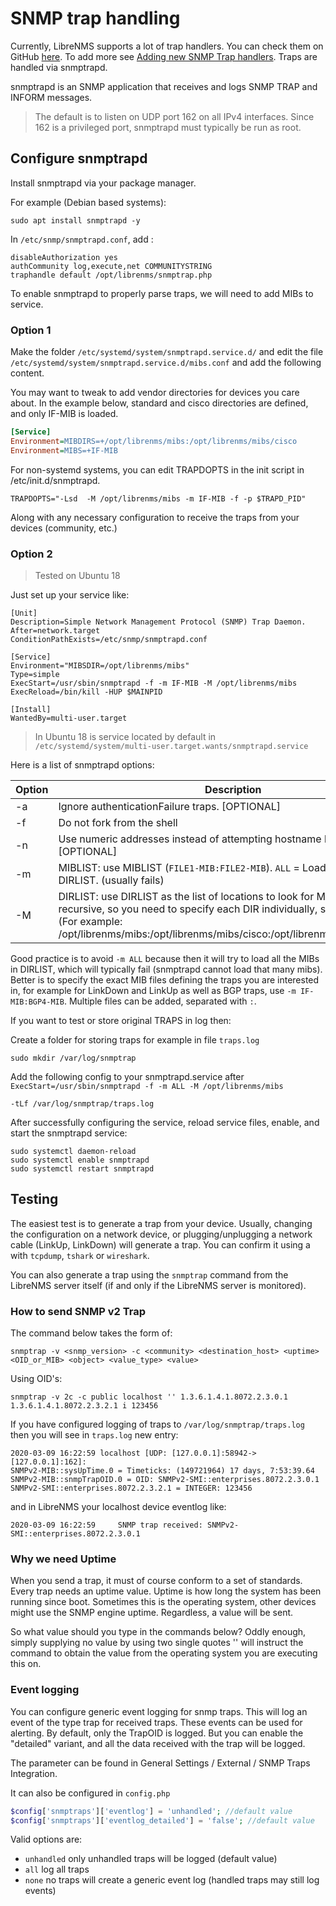 # SNMP trap handling

Currently, LibreNMS supports a lot of trap handlers. You can check them on
GitHub [here](https://github.com/librenms/librenms/tree/master/LibreNMS/Snmptrap/Handlers).
To add more see [Adding new SNMP Trap handlers](../Developing/SNMP-Traps.md). Traps are handled via snmptrapd.

snmptrapd is an SNMP application that receives and logs SNMP TRAP and INFORM messages.
> The default is to listen on UDP port 162 on all IPv4 interfaces. Since 162 is a
privileged port, snmptrapd must typically be run as root.

## Configure snmptrapd

Install snmptrapd via your package manager.

For example (Debian based systems):

```
sudo apt install snmptrapd -y
```

In `/etc/snmp/snmptrapd.conf`, add :

```text
disableAuthorization yes
authCommunity log,execute,net COMMUNITYSTRING
traphandle default /opt/librenms/snmptrap.php
```

To enable snmptrapd to properly parse traps, we will need to add MIBs to service.

### Option 1

Make the folder `/etc/systemd/system/snmptrapd.service.d/` and edit
the file `/etc/systemd/system/snmptrapd.service.d/mibs.conf` and add
the following content.

You may want to tweak to add vendor directories
for devices you care about. In the example below, standard and cisco
directories are defined, and only IF-MIB is loaded.

```ini
[Service]
Environment=MIBDIRS=+/opt/librenms/mibs:/opt/librenms/mibs/cisco
Environment=MIBS=+IF-MIB
```

For non-systemd systems, you can edit TRAPDOPTS in the init script in /etc/init.d/snmptrapd.

`TRAPDOPTS="-Lsd  -M /opt/librenms/mibs -m IF-MIB -f -p $TRAPD_PID"`

Along with any necessary configuration to receive the traps from your
devices (community, etc.)


### Option 2
> Tested on Ubuntu 18

Just set up your service like:

```
[Unit]
Description=Simple Network Management Protocol (SNMP) Trap Daemon.
After=network.target
ConditionPathExists=/etc/snmp/snmptrapd.conf

[Service]
Environment="MIBSDIR=/opt/librenms/mibs"
Type=simple
ExecStart=/usr/sbin/snmptrapd -f -m IF-MIB -M /opt/librenms/mibs
ExecReload=/bin/kill -HUP $MAINPID

[Install]
WantedBy=multi-user.target
```
> In Ubuntu 18 is service located by default in ```/etc/systemd/system/multi-user.target.wants/snmptrapd.service```

Here is a list of snmptrapd options:

| Option | Description                                                                                      |
| -------| ------------------------------------------------------------------------------------------------ |
|   -a   | Ignore authenticationFailure traps. [OPTIONAL]                                                   |
|   -f   | Do not fork from the shell                                                                       |
|   -n   | Use numeric addresses instead of attempting hostname lookups (no DNS) [OPTIONAL]                 |
|   -m   | MIBLIST: use MIBLIST (`FILE1-MIB:FILE2-MIB`). `ALL` = Load all MIBS in DIRLIST. (usually fails) |
|   -M   | DIRLIST: use DIRLIST as the list of locations to look for MIBs. Option is not recursive, so you need to specify each DIR individually, separated by `:`. (For example: /opt/librenms/mibs:/opt/librenms/mibs/cisco:/opt/librenms/mibs/edgecos)|

Good practice is to avoid `-m ALL` because then it will try to load all the MIBs in DIRLIST, which
will typically fail (snmptrapd cannot load that many mibs). Better is to specify the
exact MIB files defining the traps you are interested in, for example for LinkDown and LinkUp
as well as BGP traps, use `-m IF-MIB:BGP4-MIB`. Multiple files can be added, separated with `:`.

If you want to test or store original TRAPS in log then:

Create a folder for storing traps for example in file `traps.log`

```
sudo mkdir /var/log/snmptrap

```

Add the following config to your snmptrapd.service after `ExecStart=/usr/sbin/snmptrapd -f -m ALL -M /opt/librenms/mibs`

```
-tLf /var/log/snmptrap/traps.log

```

After successfully configuring the service, reload service files, enable, and start the snmptrapd service:

```
sudo systemctl daemon-reload
sudo systemctl enable snmptrapd
sudo systemctl restart snmptrapd
```

## Testing

The easiest test is to generate a trap from your device. Usually, changing the configuration on a network device, or
plugging/unplugging a network cable (LinkUp, LinkDown) will generate a trap. You can confirm it using a with `tcpdump`, `tshark` or `wireshark`.

You can also generate a trap using the `snmptrap` command from the LibreNMS server itself (if and only if the LibreNMS server is monitored).

### How to send SNMP v2 Trap

The command below takes the form of:

```
snmptrap -v <snmp_version> -c <community> <destination_host> <uptime> <OID_or_MIB> <object> <value_type> <value>
```

Using OID's:

```
snmptrap -v 2c -c public localhost '' 1.3.6.1.4.1.8072.2.3.0.1 1.3.6.1.4.1.8072.2.3.2.1 i 123456
```

If you have configured logging of traps to ```/var/log/snmptrap/traps.log``` then you will see in `traps.log` new entry:

```
2020-03-09 16:22:59 localhost [UDP: [127.0.0.1]:58942->[127.0.0.1]:162]:
SNMPv2-MIB::sysUpTime.0 = Timeticks: (149721964) 17 days, 7:53:39.64	SNMPv2-MIB::snmpTrapOID.0 = OID: SNMPv2-SMI::enterprises.8072.2.3.0.1	SNMPv2-SMI::enterprises.8072.2.3.2.1 = INTEGER: 123456
```

and in LibreNMS your localhost device eventlog like:

```
2020-03-09 16:22:59		SNMP trap received: SNMPv2-SMI::enterprises.8072.2.3.0.1
```

### Why we need Uptime

When you send a trap, it must of course conform to a set of standards. Every trap needs an uptime value. Uptime is how long the system has been running since boot. Sometimes this is the operating system, other devices might use the SNMP engine uptime. Regardless, a value will be sent.

So what value should you type in the commands below? Oddly enough, simply supplying no value by using two single quotes '' will instruct the command to obtain the value from the operating system you are executing this on.

### Event logging

You can configure generic event logging for snmp traps.  This will log
an event of the type trap for received traps. These events can be used for alerting.
By default, only the TrapOID is logged. But you can enable the "detailed" variant,
and all the data received with the trap will be logged.

The parameter can be found in General Settings / External / SNMP Traps Integration.

It can also be configured in ```config.php```

```php
$config['snmptraps']['eventlog'] = 'unhandled'; //default value
$config['snmptraps']['eventlog_detailed'] = 'false'; //default value
```

Valid options are:

- `unhandled` only unhandled traps will be logged (default value)
- `all` log all traps
- `none` no traps will create a generic event log (handled traps may still log events)
